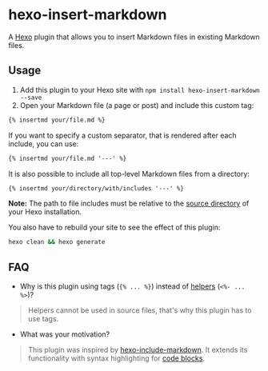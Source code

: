 # hexo-insert-markdown

A [Hexo](https://hexo.io/) plugin that allows you to insert Markdown files in existing Markdown files.

## Usage

1. Add this plugin to your Hexo site with `npm install hexo-insert-markdown --save`
1. Open your Markdown file (a page or post) and include this custom tag:

```md
{% insertmd your/file.md %}
```

If you want to specify a custom separator, that is rendered after each include, you can use:

```md
{% insertmd your/file.md '---' %}
```

It is also possible to include all top-level Markdown files from a directory:

```md
{% insertmd your/directory/with/includes '---' %}
```

**Note:** The path to file includes must be relative to the [source directory](https://hexo.io/docs/configuration.html#Directory) of your Hexo installation.

You also have to rebuild your site to see the effect of this plugin:

```bash
hexo clean && hexo generate
```

## FAQ

- Why is this plugin using tags (`{% ... %}`) instead of [helpers](https://hexo.io/docs/helpers) (`<%- ... %>`)?

> Helpers cannot be used in source files, that's why this plugin has to use tags.

- What was your motivation?

> This plugin was inspired by [hexo-include-markdown](https://github.com/tea3/hexo-include-markdown). It extends its functionality with syntax highlighting for [code blocks](https://hexo.io/docs/syntax-highlight.html#How-to-use-code-block-in-posts).

